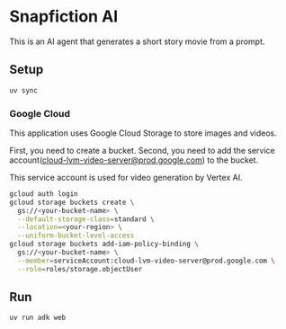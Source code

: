 # Snapfiction AI

This is an AI agent that generates a short story movie from a prompt.


## Setup

```bash
uv sync
```

### Google Cloud

This application uses Google Cloud Storage to store images and videos.

First, you need to create a bucket.
Second, you need to add the service account(cloud-lvm-video-server@prod.google.com) to the bucket.

This service account is used for video generation by Vertex AI.

```bash
gcloud auth login
gcloud storage buckets create \
  gs://<your-bucket-name> \
  --default-storage-class=standard \
  --location=<your-region> \
  --uniform-bucket-level-access
gcloud storage buckets add-iam-policy-binding \
  gs://<your-bucket-name> \
  --member=serviceAccount:cloud-lvm-video-server@prod.google.com \
  --role=roles/storage.objectUser
```


## Run

```bash
uv run adk web
```


